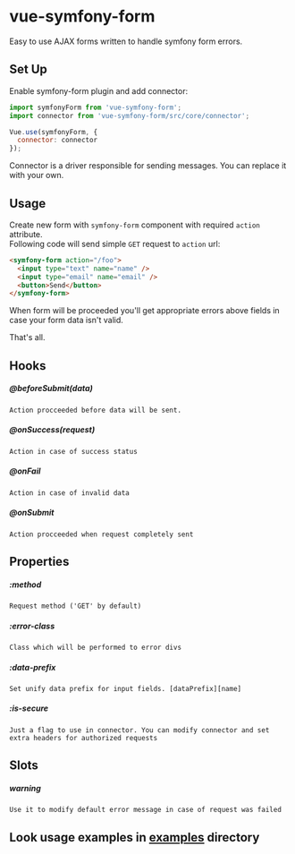 # vue-symfony-form
Easy to use AJAX forms written to handle symfony form errors.

## Set Up
Enable symfony-form plugin and add connector:
```javascript
import symfonyForm from 'vue-symfony-form';
import connector from 'vue-symfony-form/src/core/connector';

Vue.use(symfonyForm, {
  connector: connector
});
```

Connector is a driver responsible for sending messages. You can replace it with your own.

## Usage
Create new form with `symfony-form` component with required `action` attribute. <br>
Following code will send simple `GET` request to `action` url:
```html
<symfony-form action="/foo">
  <input type="text" name="name" />
  <input type="email" name="email" />
  <button>Send</button>
</symfony-form>
```
When form will be proceeded you'll get appropriate errors above fields in case your form data isn't valid.

That's all.

## Hooks
##### @beforeSubmit(data)
    Action procceeded before data will be sent.
##### @onSuccess(request)
    Action in case of success status
##### @onFail
    Action in case of invalid data
##### @onSubmit
    Action procceeded when request completely sent
    
## Properties
##### :method
    Request method ('GET' by default)
##### :error-class
    Class which will be performed to error divs
##### :data-prefix
    Set unify data prefix for input fields. [dataPrefix][name]
##### :is-secure
    Just a flag to use in connector. You can modify connector and set extra headers for authorized requests

## Slots
##### warning
    Use it to modify default error message in case of request was failed

## Look usage examples in [examples](https://github.com/22116/vue-symfony-form/tree/master/examples) directory
